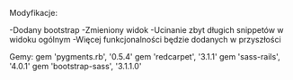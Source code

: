 Modyfikacje:

-Dodany bootstrap
-Zmieniony widok
-Ucinanie zbyt długich snippetów w widoku ogólnym
-Więcej funkcjonalności będzie dodanych w przyszłości

Gemy:
gem 'pygments.rb', '0.5.4'
gem 'redcarpet', '3.1.1'
gem 'sass-rails', '4.0.1'
gem 'bootstrap-sass', '3.1.1.0'